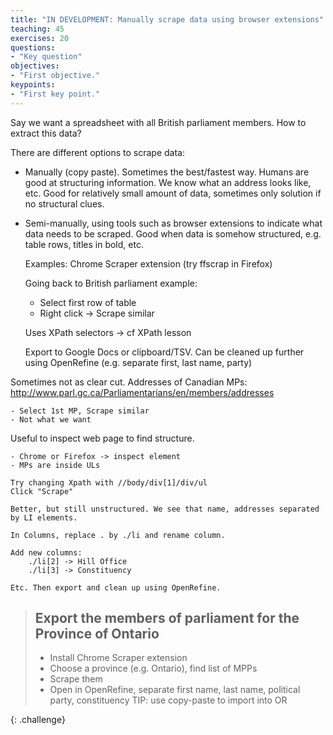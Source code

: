 ```yaml
---
title: "IN DEVELOPMENT: Manually scrape data using browser extensions"
teaching: 45
exercises: 20
questions:
- "Key question"
objectives:
- "First objective."
keypoints:
- "First key point."
---
```


Say we want a spreadsheet with all British parliament members. How to extract this data?


There are different options to scrape data:

* Manually (copy paste). Sometimes the best/fastest way. Humans are good at structuring information. 
  We know what an address looks like, etc.
	Good for relatively small amount of data, sometimes only solution if no structural clues.

* Semi-manually, using tools such as browser extensions to indicate what data needs to be scraped.
	Good when data is somehow structured, e.g. table rows, titles in bold, etc.
	
	Examples: Chrome Scraper extension
		(try ffscrap in Firefox)
	
	Going back to British parliament example:
	- Select first row of table
	- Right click -> Scrape similar
	
	Uses XPath selectors -> cf XPath lesson
	
	Export to Google Docs or clipboard/TSV.
		Can be cleaned up further using OpenRefine (e.g. separate first, last name, party)
	
Sometimes not as clear cut. Addresses of Canadian MPs:
	http://www.parl.gc.ca/Parliamentarians/en/members/addresses
	
	- Select 1st MP, Scrape similar
	- Not what we want

Useful to inspect web page to find structure.

	- Chrome or Firefox -> inspect element
	- MPs are inside ULs
	
	Try changing Xpath with //body/div[1]/div/ul
	Click "Scrape"
	
	Better, but still unstructured. We see that name, addresses separated by LI elements.
	
	In Columns, replace . by ./li and rename column.
	
	Add new columns:
		./li[2] -> Hill Office
		./li[3] -> Constituency
		
	Etc. Then export and clean up using OpenRefine.
	
> ## Export the members of parliament for the Province of Ontario
>
> * Install Chrome Scraper extension
> * Choose a province (e.g. Ontario), find list of MPPs
> * Scrape them
> * Open in OpenRefine, separate first name, last name, political party, constituency
>	TIP: use copy-paste to import into OR
>
{: .challenge}